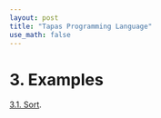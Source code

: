 ```yaml
---
layout: post
title: "Tapas Programming Language"
use_math: false
---
```




# 3. Examples

[3.1. Sort](./examples/1_Sort.html).

